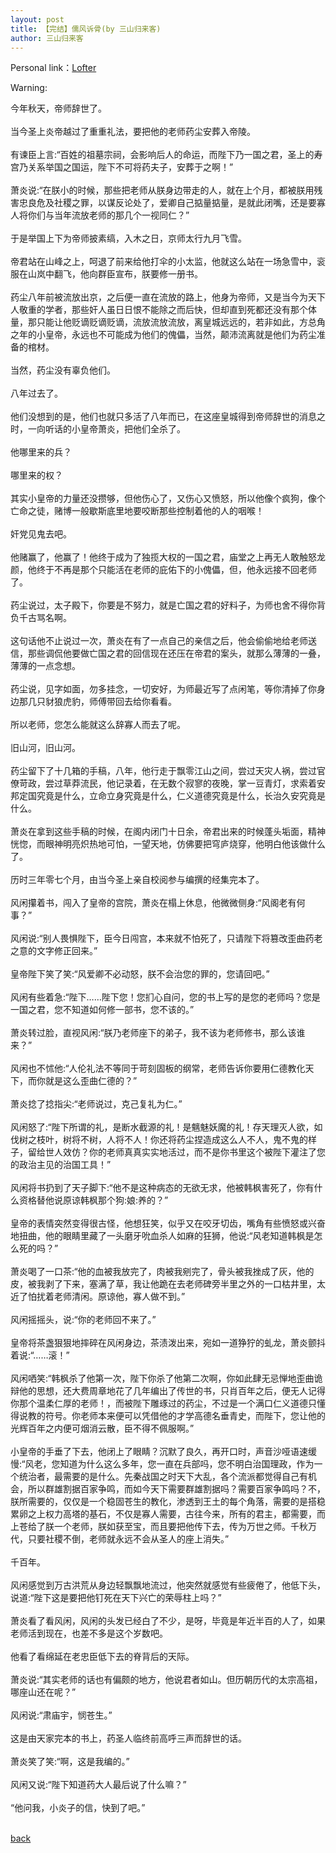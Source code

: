 ```yaml
---
layout: post
title: 【完结】儒风诉骨(by 三山归来客)
author: 三山归来客
---
```


Personal link：[Lofter](http://tiancaigaibangjiuzhongxiande.lofter.com/)

Warning:

  今年秋天，帝师辞世了。<br><br>  当今圣上炎帝越过了重重礼法，要把他的老师药尘安葬入帝陵。<br><br>  有谏臣上言:“百姓的祖墓宗祠，会影响后人的命运，而陛下乃一国之君，圣上的寿宫乃关系举国之国运，陛下不可将药夫子，安葬于之啊！”<br><br>  萧炎说:“在朕小的时候，那些把老师从朕身边带走的人，就在上个月，都被朕用残害忠良危及社稷之罪，以谋反论处了，爱卿自己掂量掂量，是就此闭嘴，还是要寡人将你们与当年流放老师的那几个一视同仁？”<br><br>  于是举国上下为帝师披素缟，入木之日，京师太行九月飞雪。<br><br>  帝君站在山峰之上，呵退了前来给他打伞的小太监，他就这么站在一场急雪中，衮服在山岚中翻飞，他向群臣宣布，朕要修一册书。<br><br>  药尘八年前被流放出京，之后便一直在流放的路上，他身为帝师，又是当今为天下人敬重的学者，那些奸人虽日日恨不能除之而后快，但却直到死都还没有那个体量，那只能让他贬谪贬谪贬谪，流放流放流放，离皇城远远的，若非如此，方总角之年的小皇帝，永远也不可能成为他们的傀儡，当然，颠沛流离就是他们为药尘准备的棺材。<br><br>  当然，药尘没有辜负他们。<br><br>  八年过去了。<br><br>  他们没想到的是，他们也就只多活了八年而已，在这座皇城得到帝师辞世的消息之时，一向听话的小皇帝萧炎，把他们全杀了。<br><br>  他哪里来的兵？<br><br>  哪里来的权？<br><br>  其实小皇帝的力量还没攒够，但他伤心了，又伤心又愤怒，所以他像个疯狗，像个亡命之徒，赌博一般歇斯底里地要咬断那些控制着他的人的咽喉！<br><br>  奸党见鬼去吧。<br><br>  他赌赢了，他赢了！他终于成为了独揽大权的一国之君，庙堂之上再无人敢触怒龙颜，他终于不再是那个只能活在老师的庇佑下的小傀儡，但，他永远接不回老师了。<br><br>  药尘说过，太子殿下，你要是不努力，就是亡国之君的好料子，为师也舍不得你背负千古骂名啊。<br><br>  这句话他不止说过一次，萧炎在有了一点自己的亲信之后，他会偷偷地给老师送信，那些调侃他要做亡国之君的回信现在还压在帝君的案头，就那么薄薄的一叠，薄薄的一点念想。<br><br>  药尘说，见字如面，勿多挂念，一切安好，为师最近写了点闲笔，等你清掉了你身边那几只豺狼虎豹，师傅带回去给你看看。<br><br>  所以老师，您怎么能就这么辞寡人而去了呢。<br><br>  旧山河，旧山河。<br><br>  药尘留下了十几箱的手稿，八年，他行走于飘零江山之间，尝过天灾人祸，尝过官僚苛政，尝过草莽流民，他记录着，在无数个寂寥的夜晚，掌一豆青灯，求索着安邦定国究竟是什么，立命立身究竟是什么，仁义道德究竟是什么，长治久安究竟是什么。<br><br>  萧炎在拿到这些手稿的时候，在阁内闭门十日余，帝君出来的时候蓬头垢面，精神恍惚，而眼神明亮炽热地可怕，一望天地，仿佛要把穹庐烧穿，他明白他该做什么了。<br><br>   历时三年零七个月，由当今圣上亲自校阅参与编撰的经集完本了。<br><br>  风闲攥着书，闯入了皇帝的宫院，萧炎在榻上休息，他微微侧身:“风阁老有何事？”<br><br>  风闲说:“别人畏惧陛下，臣今日闯宫，本来就不怕死了，只请陛下将篡改歪曲药老之意的文字修正回来。”<br><br>  皇帝陛下笑了笑:“风爱卿不必动怒，朕不会治您的罪的，您请回吧。”<br><br>  风闲有些着急:“陛下……陛下您！您扪心自问，您的书上写的是您的老师吗？您是一国之君，您不知道如何修一部书，您不该的。”<br><br>  萧炎转过脸，直视风闲:“朕乃老师座下的弟子，我不该为老师修书，那么该谁来？”<br><br>  风闲也不怵他:“人伦礼法不等同于苛刻固板的纲常，老师告诉你要用仁德教化天下，而你就是这么歪曲仁德的？”<br><br>  萧炎捻了捻指尖:“老师说过，克己复礼为仁。”<br><br>  风闲怒了:“陛下所谓的礼，是断水截源的礼！是魑魅妖魔的礼！存天理灭人欲，如伐树之枝叶，树将不树，人将不人！你还将药尘捏造成这么人不人，鬼不鬼的样子，留给世人效仿？你的老师真真实实地活过，而不是你书里这个被陛下灌注了您的政治主见的治国工具！”<br><br>  风闲将书扔到了天子脚下:“他不是这种病态的无欲无求，他被韩枫害死了，你有什么资格替他说原谅韩枫那个狗:娘:养的？”<br><br>  皇帝的表情突然变得很古怪，他想狂笑，似乎又在咬牙切齿，嘴角有些愤怒或兴奋地扭曲，他的眼睛里藏了一头磨牙吮血杀人如麻的狂狮，他说:“风老知道韩枫是怎么死的吗？”<br><br>  萧炎喝了一口茶:“他的血被我放完了，肉被我剜完了，骨头被我挫成了灰，他的皮，被我剥了下来，塞满了草，我让他跪在去老师碑旁半里之外的一口枯井里，太近了怕扰着老师清闲。原谅他，寡人做不到。”<br><br>  风闲摇摇头，说:“你的老师回不来了。”<br><br>  皇帝将茶盏狠狠地摔碎在风闲身边，茶渍泼出来，宛如一道狰狞的虬龙，萧炎颤抖着说:“……滚！”<br><br>  风闲哂笑:“韩枫杀了他第一次，陛下你杀了他第二次啊，你如此肆无忌惮地歪曲诡辩他的思想，还大费周章地花了几年编出了传世的书，只肖百年之后，便无人记得你那个温柔仁厚的老师！，而被陛下雕琢过的药尘，不过是一个满口仁义道德只懂得说教的符号。你老师本来便可以凭借他的才学高德名垂青史，而陛下，您让他的光辉百年之内便可烟消云散，臣不得不佩服啊。”<br><br>  小皇帝的手垂了下去，他闭上了眼睛？沉默了良久，再开口时，声音沙哑语速缓慢:“风老，您知道为什么这么多年，您一直在兵部吗，您不明白治国理政，作为一个统治者，最需要的是什么。先秦战国之时天下大乱，各个流派都觉得自己有机会，所以群雄割据百家争鸣，而如今天下需要群雄割据吗？需要百家争鸣吗？不，朕所需要的，仅仅是一个稳固苍生的教化，渗透到王土的每个角落，需要的是搭稳累卵之上权力高塔的基石，不仅是寡人需要，古往今来，所有的君主，都需要，而上苍给了朕一个老师，朕如获至宝，而且要把他传下去，传为万世之师。千秋万代，只要社稷不倒，老师就永远不会从圣人的座上消失。”<br><br>  千百年。<br><br>  风闲感觉到万古洪荒从身边轻飘飘地流过，他突然就感觉有些疲倦了，他低下头，说道:“陛下这是要把他钉死在天下兴亡的荣辱柱上吗？”<br><br>  萧炎看了看风闲，风闲的头发已经白了不少，是呀，毕竟是年近半百的人了，如果老师活到现在，也差不多是这个岁数吧。<br><br>  他看了看绵延在老忠臣低下去的脊背后的天际。<br><br>  萧炎说:“其实老师的话也有偏颇的地方，他说君者如山。但历朝历代的太宗高祖，哪座山还在呢？”<br><br>  风闲说:“肃庙宇，悯苍生。”<br><br>  这是由天家完本的书上，药圣人临终前高呼三声而辞世的话。<br><br>  萧炎笑了笑:“啊，这是我编的。”<br><br>  风闲又说:“陛下知道药大人最后说了什么嘛？”<br><br>  “他问我，小炎子的信，快到了吧。”<br><br>


[back](https://allforyanchen.github.io/)
